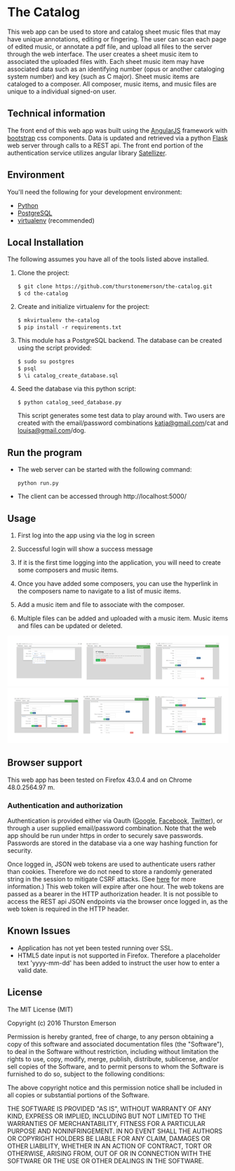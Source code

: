# The Catalog

This web app can be used to store and catalog sheet music files that may have unique annotations, editing or fingering. 
The user can scan each page of edited music, or annotate a pdf file, and upload all files to the server through the web interface. 
The user creates a sheet music item to associated the uploaded files with.
Each sheet music item may have associated data such as an identifying number (opus or another cataloging system number)
and key (such as C major). Sheet music items are cataloged to a composer. All composer, music items, and music
files are unique to a individual signed-on user.

## Technical information

The front end of this web app was built using the [AngularJS](https://angularjs.org/) framework with [bootstrap](http://getbootstrap.com/) css components.
Data is updated and retrieved via a python [Flask](http://flask.pocoo.org/) web server through calls to a REST api.
The front end portion of the authentication service utilizes angular library [Satellizer](https://github.com/sahat/satellizer).


## Environment

You'll need the following for your development environment:

- [Python](http://www.python.org)
- [PostgreSQL](http://www.postgresql.org/)
- [virtualenv](https://python-guide.readthedocs.org/en/latest/dev/virtualenvs/#virtualenv) (recommended)

## Local Installation

The following assumes you have all of the tools listed above installed.

1. Clone the project:

    ```
	$ git clone https://github.com/thurstonemerson/the-catalog.git
	$ cd the-catalog
    ```

1. Create and initialize virtualenv for the project:

    ```
	$ mkvirtualenv the-catalog
	$ pip install -r requirements.txt
    ```

1. This module has a PostgreSQL backend. The database can be created using the script provided:

    ```
	$ sudo su postgres
	$ psql 
	$ \i catalog_create_database.sql
    ```
    
1. Seed the database via this python script:

    ```
	$ python catalog_seed_database.py
    ```
    
    This script generates some test data to play around with. Two users are created with the
email/password combinations katja@gmail.com/cat and louisa@gmail.com/dog.

## Run the program
 	
- The web server can be started with the following command:
    ```
	python run.py
	```
	
- The client can be accessed through http://localhost:5000/
 	

## Usage

1. First log into the app using via the log in screen 

1. Successful login will show a success message 

1. If it is the first time logging into the application, you will need to create some 
composers and music items. 

1. Once you have added some composers, you can use the hyperlink in the composers name
to navigate to a list of music items.

1. Add a music item and file to associate with the composer.

1. Multiple files can be added and uploaded with a music item. Music items and files can be updated or deleted.

![Log in screenshot](files/examples/loginmulti.png)
![Add music item screenshot](files/examples/composersmulti.png)

## Browser support

This web app has been tested on Firefox 43.0.4 and on Chrome 48.0.2564.97 m. 

### Authentication and authorization

Authentication is provided either via Oauth ([Google](www.google.com), [Facebook](www.facebook.com), [Twitter](www.twitter.com)), or through a user supplied email/password
combination. Note that the web app should be run under https in order to securely save passwords.
Passwords are stored in the database via a one way hashing function for security.

Once logged in, JSON web tokens are used to authenticate users rather than cookies. Therefore we do not need to 
store a randomly generated string in the session to mitigate CSRF attacks.
(See [here](http://stackoverflow.com/questions/21357182/csrf-token-necessary-when-using-stateless-sessionless-authentication) for more information.) 
This web token will expire after one hour. The web tokens are passed as a bearer in the HTTP authorization header. 
It is not possible to access the REST api JSON endpoints via the browser once logged in, as the web token is required
in the HTTP header.

## Known Issues

- Application has not yet been tested running over SSL.
- HTML5 date input is not supported in Firefox. Therefore a placeholder text 'yyyy-mm-dd' has been added to instruct the user how to enter a valid date.


## License

The MIT License (MIT)

Copyright (c) 2016 Thurston Emerson

Permission is hereby granted, free of charge, to any person obtaining a copy of this software and associated documentation files (the "Software"), to deal in the Software without restriction, including without limitation the rights to use, copy, modify, merge, publish, distribute, sublicense, and/or sell copies of the Software, and to permit persons to whom the Software is furnished to do so, subject to the following conditions:

The above copyright notice and this permission notice shall be included in all copies or substantial portions of the Software.

THE SOFTWARE IS PROVIDED "AS IS", WITHOUT WARRANTY OF ANY KIND, EXPRESS OR IMPLIED, INCLUDING BUT NOT LIMITED TO THE WARRANTIES OF MERCHANTABILITY, FITNESS FOR A PARTICULAR PURPOSE AND NONINFRINGEMENT. IN NO EVENT SHALL THE AUTHORS OR COPYRIGHT HOLDERS BE LIABLE FOR ANY CLAIM, DAMAGES OR OTHER LIABILITY, WHETHER IN AN ACTION OF CONTRACT, TORT OR OTHERWISE, ARISING FROM, OUT OF OR IN CONNECTION WITH THE SOFTWARE OR THE USE OR OTHER DEALINGS IN THE SOFTWARE.

